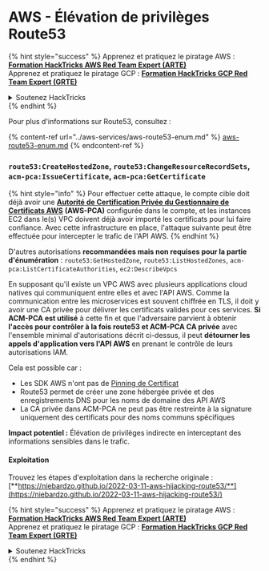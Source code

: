 # AWS - Élévation de privilèges Route53

{% hint style="success" %}
Apprenez et pratiquez le piratage AWS :<img src="/.gitbook/assets/image.png" alt="" data-size="line">[**Formation HackTricks AWS Red Team Expert (ARTE)**](https://training.hacktricks.xyz/courses/arte)<img src="/.gitbook/assets/image.png" alt="" data-size="line">\
Apprenez et pratiquez le piratage GCP : <img src="/.gitbook/assets/image (2).png" alt="" data-size="line">[**Formation HackTricks GCP Red Team Expert (GRTE)**<img src="/.gitbook/assets/image (2).png" alt="" data-size="line">](https://training.hacktricks.xyz/courses/grte)

<details>

<summary>Soutenez HackTricks</summary>

* Consultez les [**plans d'abonnement**](https://github.com/sponsors/carlospolop)!
* **Rejoignez le** 💬 [**groupe Discord**](https://discord.gg/hRep4RUj7f) ou le [**groupe Telegram**](https://t.me/peass) ou **suivez-nous** sur **Twitter** 🐦 [**@hacktricks\_live**](https://twitter.com/hacktricks\_live)**.**
* **Partagez des astuces de piratage en soumettant des PR aux** [**HackTricks**](https://github.com/carlospolop/hacktricks) et [**HackTricks Cloud**](https://github.com/carlospolop/hacktricks-cloud) dépôts GitHub.

</details>
{% endhint %}

Pour plus d'informations sur Route53, consultez :

{% content-ref url="../aws-services/aws-route53-enum.md" %}
[aws-route53-enum.md](../aws-services/aws-route53-enum.md)
{% endcontent-ref %}

### `route53:CreateHostedZone`, `route53:ChangeResourceRecordSets`, `acm-pca:IssueCertificate`, `acm-pca:GetCertificate`

{% hint style="info" %}
Pour effectuer cette attaque, le compte cible doit déjà avoir une [**Autorité de Certification Privée du Gestionnaire de Certificats AWS**](https://aws.amazon.com/certificate-manager/private-certificate-authority/) **(AWS-PCA)** configurée dans le compte, et les instances EC2 dans le(s) VPC doivent déjà avoir importé les certificats pour lui faire confiance. Avec cette infrastructure en place, l'attaque suivante peut être effectuée pour intercepter le trafic de l'API AWS.
{% endhint %}

D'autres autorisations **recommandées mais non requises pour la partie d'énumération** : `route53:GetHostedZone`, `route53:ListHostedZones`, `acm-pca:ListCertificateAuthorities`, `ec2:DescribeVpcs`

En supposant qu'il existe un VPC AWS avec plusieurs applications cloud natives qui communiquent entre elles et avec l'API AWS. Comme la communication entre les microservices est souvent chiffrée en TLS, il doit y avoir une CA privée pour délivrer les certificats valides pour ces services. **Si ACM-PCA est utilisé** à cette fin et que l'adversaire parvient à obtenir **l'accès pour contrôler à la fois route53 et ACM-PCA CA privée** avec l'ensemble minimal d'autorisations décrit ci-dessus, il peut **détourner les appels d'application vers l'API AWS** en prenant le contrôle de leurs autorisations IAM.

Cela est possible car :

* Les SDK AWS n'ont pas de [Pinning de Certificat](https://www.digicert.com/blog/certificate-pinning-what-is-certificate-pinning)
* Route53 permet de créer une zone hébergée privée et des enregistrements DNS pour les noms de domaine des API AWS
* La CA privée dans ACM-PCA ne peut pas être restreinte à la signature uniquement des certificats pour des noms communs spécifiques

**Impact potentiel :** Élévation de privilèges indirecte en interceptant des informations sensibles dans le trafic.

#### Exploitation <a href="#discovery" id="discovery"></a>

Trouvez les étapes d'exploitation dans la recherche originale : [**https://niebardzo.github.io/2022-03-11-aws-hijacking-route53/**](https://niebardzo.github.io/2022-03-11-aws-hijacking-route53/)

{% hint style="success" %}
Apprenez et pratiquez le piratage AWS :<img src="/.gitbook/assets/image.png" alt="" data-size="line">[**Formation HackTricks AWS Red Team Expert (ARTE)**](https://training.hacktricks.xyz/courses/arte)<img src="/.gitbook/assets/image.png" alt="" data-size="line">\
Apprenez et pratiquez le piratage GCP : <img src="/.gitbook/assets/image (2).png" alt="" data-size="line">[**Formation HackTricks GCP Red Team Expert (GRTE)**<img src="/.gitbook/assets/image (2).png" alt="" data-size="line">](https://training.hacktricks.xyz/courses/grte)

<details>

<summary>Soutenez HackTricks</summary>

* Consultez les [**plans d'abonnement**](https://github.com/sponsors/carlospolop)!
* **Rejoignez le** 💬 [**groupe Discord**](https://discord.gg/hRep4RUj7f) ou le [**groupe Telegram**](https://t.me/peass) ou **suivez-nous** sur **Twitter** 🐦 [**@hacktricks\_live**](https://twitter.com/hacktricks\_live)**.**
* **Partagez des astuces de piratage en soumettant des PR aux** [**HackTricks**](https://github.com/carlospolop/hacktricks) et [**HackTricks Cloud**](https://github.com/carlospolop/hacktricks-cloud) dépôts GitHub.

</details>
{% endhint %}
